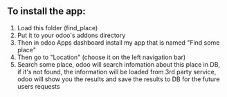 To install the app:
----------
1. Load this folder (find_place)
2. Put it to your odoo's addons directory
3. Then in odoo Apps dashboard install my app that is named "Find some place"
4. Then go to "Location" (choose it on the left navigation bar)
5. Search some place, odoo will search infomation about this place in DB, if it's not found, the information will be loaded from 3rd party service, odoo will show you the results and save the results to DB for the future users requests
